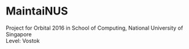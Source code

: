 # MaintaiNUS

Project for Orbital 2016 in School of Computing, National University of Singapore
<br />
Level: Vostok
